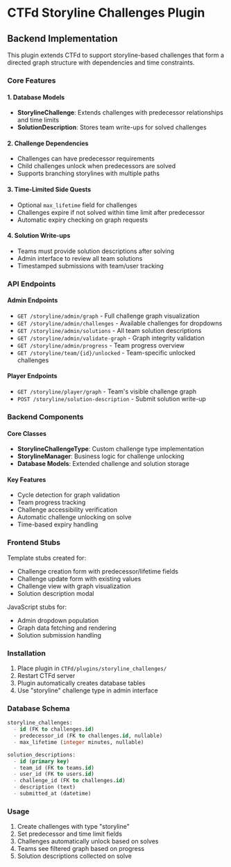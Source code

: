 # CTFd Storyline Challenges Plugin

## Backend Implementation

This plugin extends CTFd to support storyline-based challenges that form a directed graph structure with dependencies and time constraints.

### Core Features

#### 1. Database Models
- **StorylineChallenge**: Extends challenges with predecessor relationships and time limits
- **SolutionDescription**: Stores team write-ups for solved challenges

#### 2. Challenge Dependencies
- Challenges can have predecessor requirements
- Child challenges unlock when predecessors are solved
- Supports branching storylines with multiple paths

#### 3. Time-Limited Side Quests
- Optional `max_lifetime` field for challenges
- Challenges expire if not solved within time limit after predecessor
- Automatic expiry checking on graph requests

#### 4. Solution Write-ups
- Teams must provide solution descriptions after solving
- Admin interface to review all team solutions
- Timestamped submissions with team/user tracking

### API Endpoints

#### Admin Endpoints
- `GET /storyline/admin/graph` - Full challenge graph visualization
- `GET /storyline/admin/challenges` - Available challenges for dropdowns
- `GET /storyline/admin/solutions` - All team solution descriptions
- `GET /storyline/admin/validate-graph` - Graph integrity validation
- `GET /storyline/admin/progress` - Team progress overview
- `GET /storyline/team/{id}/unlocked` - Team-specific unlocked challenges

#### Player Endpoints
- `GET /storyline/player/graph` - Team's visible challenge graph
- `POST /storyline/solution-description` - Submit solution write-up

### Backend Components

#### Core Classes
- **StorylineChallengeType**: Custom challenge type implementation
- **StorylineManager**: Business logic for challenge unlocking
- **Database Models**: Extended challenge and solution storage

#### Key Features
- Cycle detection for graph validation
- Team progress tracking
- Challenge accessibility verification
- Automatic challenge unlocking on solve
- Time-based expiry handling

### Frontend Stubs

Template stubs created for:
- Challenge creation form with predecessor/lifetime fields
- Challenge update form with existing values
- Challenge view with graph visualization
- Solution description modal

JavaScript stubs for:
- Admin dropdown population
- Graph data fetching and rendering
- Solution submission handling

### Installation

1. Place plugin in `CTFd/plugins/storyline_challenges/`
2. Restart CTFd server
3. Plugin automatically creates database tables
4. Use "storyline" challenge type in admin interface

### Database Schema

```sql
storyline_challenges:
  - id (FK to challenges.id)
  - predecessor_id (FK to challenges.id, nullable)
  - max_lifetime (integer minutes, nullable)

solution_descriptions:
  - id (primary key)
  - team_id (FK to teams.id)
  - user_id (FK to users.id) 
  - challenge_id (FK to challenges.id)
  - description (text)
  - submitted_at (datetime)
```

### Usage

1. Create challenges with type "storyline"
2. Set predecessor and time limit fields
3. Challenges automatically unlock based on solves
4. Teams see filtered graph based on progress
5. Solution descriptions collected on solve
